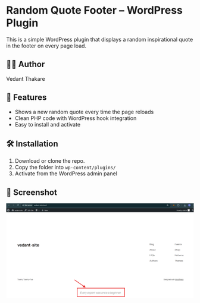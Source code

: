 # Random Quote Footer – WordPress Plugin

This is a simple WordPress plugin that displays a random inspirational quote in the footer on every page load.

## 👨‍💻 Author
Vedant Thakare

## 📌 Features
- Shows a new random quote every time the page reloads
- Clean PHP code with WordPress hook integration
- Easy to install and activate

## 🛠️ Installation
1. Download or clone the repo.
2. Copy the folder into `wp-content/plugins/`
3. Activate from the WordPress admin panel

## 💬 Screenshot
![Screenshot](https://github.com/vedantthakare27/random-quote-footer/blob/main/screenshot.png?raw=true)

